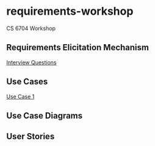 # requirements-workshop
CS 6704 Workshop

## Requirements Elicitation Mechanism
[Interview Questions](/docs/interview.md)

## Use Cases
[Use Case 1](/docs/use_case_post_top_five.md)

## Use Case Diagrams

## User Stories
